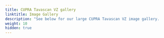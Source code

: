 ```yaml
---
title: CUPRA Tavascan VZ gallery
linktitle: Image Gallery
description: "See below for our large CUPRA Tavascan VZ image gallery. Click pictures for high-resolution versions."
weight: 10
hidden: true
---
```

<!-- markdownlint-disable MD033 -->
<object type="image/svg+xml" data="../modelnavigation.svg"></object>
<div class="pswp-gallery pswp-grid-container" id ="my-gallery">
<div class="pswp-grid-item">
<a href="https://media.evkx.net/multimedia/models/cupra/tavascan/tavascan_vz/exterior_1.JPG"
data-pswp-src="https://media.evkx.net/multimedia/models/cupra/tavascan/tavascan_vz/exterior_1.JPG"
data-pswp-width="3000"
data-pswp-height="1676" 
target="_blank">
<img src="https://media.evkx.net/multimedia/models/cupra/tavascan/tavascan_vz/exterior_1_xst.JPG" alt="CUPRA Tavascan VZ" width="200px" height="0px" />
</a>
</div>
<div class="pswp-grid-item">
<a href="https://media.evkx.net/multimedia/models/cupra/tavascan/tavascan_vz/exterior_2.JPG"
data-pswp-src="https://media.evkx.net/multimedia/models/cupra/tavascan/tavascan_vz/exterior_2.JPG"
data-pswp-width="3000"
data-pswp-height="1628" 
target="_blank">
<img src="https://media.evkx.net/multimedia/models/cupra/tavascan/tavascan_vz/exterior_2_xst.JPG" alt="CUPRA Tavascan VZ" width="200px" height="0px" />
</a>
</div>
<div class="pswp-grid-item">
<a href="https://media.evkx.net/multimedia/models/cupra/tavascan/tavascan_vz/exterior_3.JPG"
data-pswp-src="https://media.evkx.net/multimedia/models/cupra/tavascan/tavascan_vz/exterior_3.JPG"
data-pswp-width="3000"
data-pswp-height="1518" 
target="_blank">
<img src="https://media.evkx.net/multimedia/models/cupra/tavascan/tavascan_vz/exterior_3_xst.JPG" alt="CUPRA Tavascan VZ" width="200px" height="0px" />
</a>
</div>
<div class="pswp-grid-item">
<a href="https://media.evkx.net/multimedia/models/cupra/tavascan/tavascan_vz/exterior_4.JPG"
data-pswp-src="https://media.evkx.net/multimedia/models/cupra/tavascan/tavascan_vz/exterior_4.JPG"
data-pswp-width="3000"
data-pswp-height="1545" 
target="_blank">
<img src="https://media.evkx.net/multimedia/models/cupra/tavascan/tavascan_vz/exterior_4_xst.JPG" alt="CUPRA Tavascan VZ" width="200px" height="0px" />
</a>
</div>
<div class="pswp-grid-item">
<a href="https://media.evkx.net/multimedia/models/cupra/tavascan/tavascan_vz/exterior_5.JPG"
data-pswp-src="https://media.evkx.net/multimedia/models/cupra/tavascan/tavascan_vz/exterior_5.JPG"
data-pswp-width="3000"
data-pswp-height="1648" 
target="_blank">
<img src="https://media.evkx.net/multimedia/models/cupra/tavascan/tavascan_vz/exterior_5_xst.JPG" alt="CUPRA Tavascan VZ" width="200px" height="0px" />
</a>
</div>
<div class="pswp-grid-item">
<a href="https://media.evkx.net/multimedia/models/cupra/tavascan/tavascan_vz/exterior_6.JPG"
data-pswp-src="https://media.evkx.net/multimedia/models/cupra/tavascan/tavascan_vz/exterior_6.JPG"
data-pswp-width="3000"
data-pswp-height="1664" 
target="_blank">
<img src="https://media.evkx.net/multimedia/models/cupra/tavascan/tavascan_vz/exterior_6_xst.JPG" alt="CUPRA Tavascan VZ" width="200px" height="0px" />
</a>
</div>
<div class="pswp-grid-item">
<a href="https://media.evkx.net/multimedia/models/cupra/tavascan/tavascan_vz/frontseats_1.jpg"
data-pswp-src="https://media.evkx.net/multimedia/models/cupra/tavascan/tavascan_vz/frontseats_1.jpg"
data-pswp-width="3000"
data-pswp-height="2250" 
target="_blank">
<img src="https://media.evkx.net/multimedia/models/cupra/tavascan/tavascan_vz/frontseats_1_xst.jpg" alt="CUPRA Tavascan VZ" width="200px" height="0px" />
</a>
</div>
<div class="pswp-grid-item">
<a href="https://media.evkx.net/multimedia/models/cupra/tavascan/tavascan_vz/headlights_1.JPG"
data-pswp-src="https://media.evkx.net/multimedia/models/cupra/tavascan/tavascan_vz/headlights_1.JPG"
data-pswp-width="3000"
data-pswp-height="1673" 
target="_blank">
<img src="https://media.evkx.net/multimedia/models/cupra/tavascan/tavascan_vz/headlights_1_xst.JPG" alt="CUPRA Tavascan VZ" width="200px" height="0px" />
</a>
</div>
<div class="pswp-grid-item">
<a href="https://media.evkx.net/multimedia/models/cupra/tavascan/tavascan_vz/interior_1.jpg"
data-pswp-src="https://media.evkx.net/multimedia/models/cupra/tavascan/tavascan_vz/interior_1.jpg"
data-pswp-width="3000"
data-pswp-height="1987" 
target="_blank">
<img src="https://media.evkx.net/multimedia/models/cupra/tavascan/tavascan_vz/interior_1_xst.jpg" alt="CUPRA Tavascan VZ" width="200px" height="0px" />
</a>
</div>
<div class="pswp-grid-item">
<a href="https://media.evkx.net/multimedia/models/cupra/tavascan/tavascan_vz/interior_2.jpg"
data-pswp-src="https://media.evkx.net/multimedia/models/cupra/tavascan/tavascan_vz/interior_2.jpg"
data-pswp-width="3000"
data-pswp-height="2000" 
target="_blank">
<img src="https://media.evkx.net/multimedia/models/cupra/tavascan/tavascan_vz/interior_2_xst.jpg" alt="CUPRA Tavascan VZ" width="200px" height="0px" />
</a>
</div>
<div class="pswp-grid-item">
<a href="https://media.evkx.net/multimedia/models/cupra/tavascan/tavascan_vz/interior_3.jpg"
data-pswp-src="https://media.evkx.net/multimedia/models/cupra/tavascan/tavascan_vz/interior_3.jpg"
data-pswp-width="3000"
data-pswp-height="1714" 
target="_blank">
<img src="https://media.evkx.net/multimedia/models/cupra/tavascan/tavascan_vz/interior_3_xst.jpg" alt="CUPRA Tavascan VZ" width="200px" height="0px" />
</a>
</div>
<div class="pswp-grid-item">
<a href="https://media.evkx.net/multimedia/models/cupra/tavascan/tavascan_vz/interior_4.jpg"
data-pswp-src="https://media.evkx.net/multimedia/models/cupra/tavascan/tavascan_vz/interior_4.jpg"
data-pswp-width="3000"
data-pswp-height="1714" 
target="_blank">
<img src="https://media.evkx.net/multimedia/models/cupra/tavascan/tavascan_vz/interior_4_xst.jpg" alt="CUPRA Tavascan VZ" width="200px" height="0px" />
</a>
</div>
<div class="pswp-grid-item">
<a href="https://media.evkx.net/multimedia/models/cupra/tavascan/tavascan_vz/interior_5.jpg"
data-pswp-src="https://media.evkx.net/multimedia/models/cupra/tavascan/tavascan_vz/interior_5.jpg"
data-pswp-width="3000"
data-pswp-height="2000" 
target="_blank">
<img src="https://media.evkx.net/multimedia/models/cupra/tavascan/tavascan_vz/interior_5_xst.jpg" alt="CUPRA Tavascan VZ" width="200px" height="0px" />
</a>
</div>
<div class="pswp-grid-item">
<a href="https://media.evkx.net/multimedia/models/cupra/tavascan/tavascan_vz/main_1.JPG"
data-pswp-src="https://media.evkx.net/multimedia/models/cupra/tavascan/tavascan_vz/main_1.JPG"
data-pswp-width="3000"
data-pswp-height="1676" 
target="_blank">
<img src="https://media.evkx.net/multimedia/models/cupra/tavascan/tavascan_vz/main_1_xst.JPG" alt="CUPRA Tavascan VZ" width="200px" height="0px" />
</a>
</div>
<div class="pswp-grid-item">
<a href="https://media.evkx.net/multimedia/models/cupra/tavascan/tavascan_vz/rearlights_1.JPG"
data-pswp-src="https://media.evkx.net/multimedia/models/cupra/tavascan/tavascan_vz/rearlights_1.JPG"
data-pswp-width="3000"
data-pswp-height="1514" 
target="_blank">
<img src="https://media.evkx.net/multimedia/models/cupra/tavascan/tavascan_vz/rearlights_1_xst.JPG" alt="CUPRA Tavascan VZ" width="200px" height="0px" />
</a>
</div>
<div class="pswp-grid-item">
<a href="https://media.evkx.net/multimedia/models/cupra/tavascan/tavascan_vz/screens_1.jpg"
data-pswp-src="https://media.evkx.net/multimedia/models/cupra/tavascan/tavascan_vz/screens_1.jpg"
data-pswp-width="3000"
data-pswp-height="1714" 
target="_blank">
<img src="https://media.evkx.net/multimedia/models/cupra/tavascan/tavascan_vz/screens_1_xst.jpg" alt="CUPRA Tavascan VZ" width="200px" height="0px" />
</a>
</div>
<div class="pswp-grid-item">
<a href="https://media.evkx.net/multimedia/models/cupra/tavascan/tavascan_vz/screens_2.jpg"
data-pswp-src="https://media.evkx.net/multimedia/models/cupra/tavascan/tavascan_vz/screens_2.jpg"
data-pswp-width="3000"
data-pswp-height="1714" 
target="_blank">
<img src="https://media.evkx.net/multimedia/models/cupra/tavascan/tavascan_vz/screens_2_xst.jpg" alt="CUPRA Tavascan VZ" width="200px" height="0px" />
</a>
</div>
<div class="pswp-grid-item">
<a href="https://media.evkx.net/multimedia/models/cupra/tavascan/tavascan_vz/wheels_1.JPG"
data-pswp-src="https://media.evkx.net/multimedia/models/cupra/tavascan/tavascan_vz/wheels_1.JPG"
data-pswp-width="3000"
data-pswp-height="1676" 
target="_blank">
<img src="https://media.evkx.net/multimedia/models/cupra/tavascan/tavascan_vz/wheels_1_xst.JPG" alt="CUPRA Tavascan VZ" width="200px" height="0px" />
</a>
</div>
</div>
<script type="module">
  import PhotoSwipeLightbox from '/js/photoswipe-lightbox.esm.js';
    const lightbox = new PhotoSwipeLightbox({
       gallery: '#my-gallery',
        children: 'a',
        pswpModule: () => import('/js/photoswipe.esm.js')
    });
lightbox.init();
</script>
